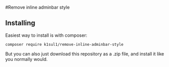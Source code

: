 #Remove inline adminbar style


Installing
---
Easiest way to install is with composer:

`composer require k1sul1/remove-inline-adminbar-style`

But you can also just download this repository as a .zip file, and install it like you normally would.

